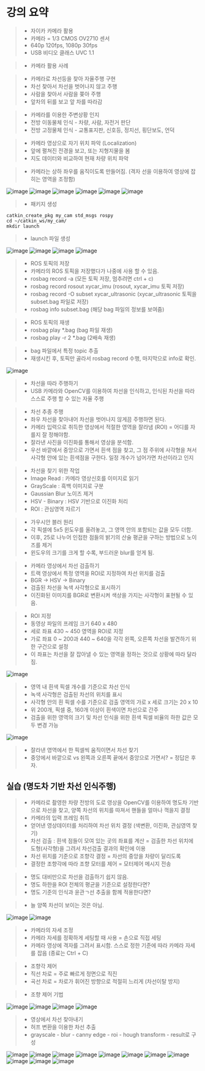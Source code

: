 # 강의 요약

> * 자이카 카메라 활용
> * 카메라 = 1/3 CMOS OV2710 센서
> * 640p 120fps, 1080p 30fps
> * USB 비디오 클래스 UVC 1.1

> * 카메라 활용 사례

> * 카메라로 차선등을 찾아 자율주행 구현
> * 차선 찾아서 차선을 벗어나지 않고 주행
> * 사람을 찾아서 사람을 쫒아 주행
> * 앞차의 뒤를 보고 앞 차를 따라감

> * 카메라를 이용한 주변상황 인지
> * 전방 이동물체 인식 - 차량, 사람, 자전거 판단
> * 전방 고정물체 인식 - 교통표지판, 신호등, 정지선, 횡단보도, 언덕

> * 카메라 영상으로 자기 위치 파악 (Localization)
> * 앞에 펼쳐진 전경을 보고, 또는 지형지물을 봄
> * 지도 데이터와 비교하여 현재 차량 위치 파악

> * 카메라는 상하 좌우를 움직이도록 만들어짐. (격자 선을 이용하여 영상에 잡히는 영역을 조정함)

![image](https://user-images.githubusercontent.com/55529455/160541161-6df90246-4803-40f2-8b2c-51c458f7c7e0.png)
![image](https://user-images.githubusercontent.com/55529455/160541191-2a1272d1-7e38-4883-8afd-0cfd6e016ade.png)
![image](https://user-images.githubusercontent.com/55529455/160541239-558582d1-94fe-47b7-b417-68454f4bac56.png)
![image](https://user-images.githubusercontent.com/55529455/160541260-12ec0108-75d6-4237-a393-c5db7c261dee.png)
![image](https://user-images.githubusercontent.com/55529455/160541286-34ce2bf4-ab35-4a1c-b631-528133e6bef9.png)
![image](https://user-images.githubusercontent.com/55529455/160541308-9519005c-92d4-429f-8b32-37270c0a4ef5.png)

> * 패키지 생성
```
catkin_create_pkg my_cam std_msgs rospy
cd ~/catkin_ws/my_cam/
mkdir launch
```
> * launch 파일 생성

![image](https://user-images.githubusercontent.com/55529455/160541532-098515b3-10e7-4d0e-8a8d-6dd9a3a09a81.png)
![image](https://user-images.githubusercontent.com/55529455/160544118-cb66c201-089a-4f48-b477-46305eb0aa63.png)
![image](https://user-images.githubusercontent.com/55529455/160544138-1510ae6e-7f21-4e83-bd70-fc155b288cf6.png)
![image](https://user-images.githubusercontent.com/55529455/160544169-4aa28fbb-4dbe-4c3a-8282-c6a8446ce28b.png)

> * ROS 토픽의 저장
> * 카메라의 ROS 토픽을 저장했다가 나중에 사용 할 수 있음.
> * rosbag record -a (모든 토픽 저장, 멈추려면 ctrl + c)
> * rosbag record rosout xycar_imu (rosout, xycar_imu 토픽 저장)
> * rosbag record -O subset xycar_ultrasonic (xycar_ultrasonic 토픽을 subset.bag 파일로 저장)
> * rosbag info subset.bag (해당 bag 파일의 정보를 보여줌)

> * ROS 토픽의 재생
> * rosbag play \*.bag (bag 파일 재생)
> * rosbag play -r 2 \*.bag (2배속 재생)

> * bag 파일에서 특정 topic 추출
> * 재생시킨 후, 토픽만 골라서 rosbag record 수행, 마지막으로 info로 확인.

![image](https://user-images.githubusercontent.com/55529455/160544607-73823d03-4d11-4491-98ce-6ebdb94efa89.png)
> * 차선을 따라 주행하기
> * USB 카메라와 OpenCV를 이용하여 차선을 인식하고, 인식된 차선을 따라 스스로 주행 할 수 있는 자율 주행

> * 차선 추종 주행
> * 좌우 차선을 찾아내어 차선을 벗어나지 않게끔 주행하면 된다.
> * 카메라 입력으로 취득한 영상에서 적절한 영역을 잘라냄 (ROI) = 어디를 자를지 잘 정해야함.
> * 잘라낸 사진을 이진화를 통해서 영상을 분석함.
> * 우선 바깥에서 중앙으로 가면서 흰색 점을 찾고, 그 점 주위에 사각형을 쳐서 사각형 안에 있는 흰색점을 구한다. 일정 개수가 넘어가면 차선이라고 인지

> * 차선을 찾기 위한 작업
> * Image Read : 카메라 영상신호를 이미지로 읽기
> * GrayScale : 흑백 이미지로 구분
> * Gaussian Blur 노이즈 제거
> * HSV - Binary : HSV 기반으로 이진화 처리
> * ROI : 관심영역 자르기

> * 가우시안 블러 원리
> * 각 픽셀에 5x5 윈도우를 올려놓고, 그 영역 안의 포함되는 값을 모두 더함.
> * 이후, 25로 나누어 인접한 점들의 밝기의 산술 평균을 구하는 방법으로 노이즈를 제거
> * 윈도우의 크기를 크게 할 수록, 부드러운 blur를 얻게 됨.

> * 카메라 영상에서 차선 검출하기
> * 트랙 영상에서 특정 영역을 ROI로 지정하여 차선 위치를 검출
> * BGR -> HSV -> Binary
> * 검출된 차선을 녹색 사각형으로 표시하기
> * 이진화된 이미지를 BGR로 변환시켜 색상을 가지는 사각형이 표현될 수 있음.

> * ROI 지정
> * 동영상 파일의 프레임 크기 640 x 480
> * 세로 좌표 430 ~ 450 영역을 ROI로 지정
> * 가로 좌표 0 ~ 200과 440 ~ 640을 각각 왼쪽, 오른쪽 차선을 발견하기 위한 구건으로 설정
> * 이 좌표는 차선을 잘 잡아낼 수 있는 영역을 정하는 것으로 상황에 따라 달라짐.

![image](https://user-images.githubusercontent.com/55529455/160545759-cb9bb0c8-00d6-4e5d-8534-ecbb23d94d4f.png)

> * 영역 내 흰색 픽셀 개수를 기준으로 차선 인식
> * 녹색 사각형은 검출된 차선의 위치를 표시
> * 사각형 안의 흰 픽셀 수를 기준으로 검출 영역의 가로 x 세로 크기는 20 x 10
> * 위 200개, 픽셀 중, 160개 이상이 흰색이면 차선으로 간주
> * 검출을 위한 영역의 크기 및 차선 인식을 위한 흰색 픽셀 비율의 하한 값은 모두 변경 가능

![image](https://user-images.githubusercontent.com/55529455/160545958-ea6de821-de79-446c-8919-b5a421e66545.png)

> * 잘라낸 영역에서 한 픽셀씩 움직이면서 차선 찾기
> * 중앙에서 바깥으로 vs 왼쪽과 오른쪽 끝에서 중앙으로 가면서? = 정답은 후자.

## 실습 (명도차 기반 차선 인식주행)
> * 카메라로 촬영한 차량 전방의 도로 영상을 OpenCV를 이용하여 명도차 기반으로 차선을 찾고, 양쪽 차선의 위치를 따져서 핸들을 얼마나 꺽을지 결정
> * 카메라의 입력 프레임 취득
> * 얻어낸 영상데이터를 처리하여 차선 위치 결정 (색변환, 이진화, 관심영역 찾기)
> * 차선 검출 : 흰색 점들이 모여 있는 곳의 좌표를 계산 = 검출한 차선 위치에 도형(사각형)을 그려서 차선검출 결과의 확인에 이용
> * 차선 위치를 기준으로 조향각 결정 = 차선의 중앙을 차량이 달리도록
> * 결정한 조향각에 따라 조향 모터를 제어 = 모터제어 메시지 전송

> * 명도 대비만으로 차선을 검출하기 쉽지 않음.
> * 명도 하한을 ROI 전체의 평균을 기준으로 설정한다면?
> * 명도 기준의 인식과 윤관ㄱ선 추출을 함께 적용한다면?

> * 늘 양쪽 차선이 보이는 것은 아님.

![image](https://user-images.githubusercontent.com/55529455/160546656-3dfe7703-5654-4783-9929-addbe4e358f5.png)
![image](https://user-images.githubusercontent.com/55529455/160546685-ef153d1b-d5e1-4070-8233-5344f4dc13a1.png)

> * 카메라의 자세 조정
> * 카메라 자세를 정확하게 세팅할 때 사용 = 손으로 직접 세팅
> * 카메라 영상에 격자를 그려서 표시함. 스스로 정한 기준에 따라 카메라 자세를 잡음 (종료는 Ctrl + C)

> * 조향각 제어
> * 직선 차로 = 주로 빠르게 정면으로 직진
> * 곡선 차로 = 차로가 휘어진 방향으로 적절히 느리게 (차선이탈 방지)

> * 조향 제어 기법

![image](https://user-images.githubusercontent.com/55529455/160546904-aac9b7d8-a9f8-48db-8132-e616acf9154c.png)
![image](https://user-images.githubusercontent.com/55529455/160546939-edeb8320-8c2a-465b-ab6c-1a2e02a6904e.png)
![image](https://user-images.githubusercontent.com/55529455/160546963-aa224586-180e-4d4f-99c6-868d6fe46e47.png)
![image](https://user-images.githubusercontent.com/55529455/160546982-b743dd7e-f37a-45d4-9eda-436e676a4cca.png)

> * 영상에서 차선 찾아내기
> * 허프 변환을 이용한 차선 추출
> * grayscale - blur - canny edge - roi - hough transform - result로 구성

![image](https://user-images.githubusercontent.com/55529455/160547281-b7fdb822-051f-4ad7-acf0-208f13017cbe.png)
![image](https://user-images.githubusercontent.com/55529455/160547313-261f09ad-6db2-46f2-b575-304fb91c808d.png)
![image](https://user-images.githubusercontent.com/55529455/160547372-131617bb-5e1a-4a30-82aa-33f2d1743e97.png)
![image](https://user-images.githubusercontent.com/55529455/160547435-0df163c2-d1c0-4718-940c-f08b9607b511.png)
![image](https://user-images.githubusercontent.com/55529455/160547463-6f6bf754-31e9-495c-a5b3-c8cc1bd720a9.png)
![image](https://user-images.githubusercontent.com/55529455/160547542-65980819-78d5-4b73-9617-e90f011a6ccf.png)
![image](https://user-images.githubusercontent.com/55529455/160547599-ce06b5d6-886f-4cae-9065-a8cca051d949.png)
![image](https://user-images.githubusercontent.com/55529455/160547649-0c5090af-0653-4a22-a9a4-80406d573e12.png)
![image](https://user-images.githubusercontent.com/55529455/160547680-a1e0e2ef-69f1-41d4-8e3b-2ee5a2dec328.png)
![image](https://user-images.githubusercontent.com/55529455/160547724-cd42a2aa-e9f4-469a-8b67-aa2450e87a7e.png)
![image](https://user-images.githubusercontent.com/55529455/160547771-1ae8a8e1-b936-4eab-a807-b9fd05d36ff5.png)







